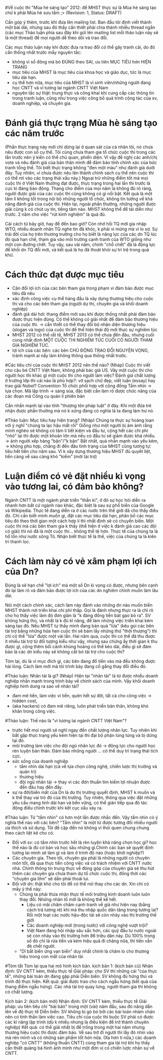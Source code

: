 #Về cuộc thi "Mùa hè sáng tạo" 2012: để MHST thực sự là Mùa hè sáng tạo chứ k phải Mùa hè sưu tầm ;>
(Revision: 1, Status: DRAFT)

Cần góp ý thêm, trước khi đưa lên mailing list. Ban đầu tôi định viết thành một bài dài, nhưng sau đó thấy cần thiết phải chia thành nhiều thread ngắn (các mục Thảo luận phía sau đây khi gửi lên mailing list mỗi thảo luận này sẽ là một thread) để mọi người dễ theo dõi và trao đổi.

Các mục thảo luận này khi được đưa ra trao đổi có thể gây tranh cãi, do đó cần thống nhất trước mấy nguyên tắc:
  - không vì số đông mà bỏ ĐÚNG theo SAI, ưu tiên MỤC TIÊU hơn HIỆN TRẠNG
  - mục tiêu của MHST là mục tiêu của khoa học và giáo dục, tức là mục tiêu dài hạn.
  - cụ thể hơn nữa, mục tiêu của MHST là vì sinh viên/những người đang học CNTT và vì tương lai ngành CNTT Việt Nam
  - nguyên tắc sự thật: trung thực và công khai khi cung cấp các thông tin trong tranh luận, cũng như trong việc công bố quá trình cộng tác của sv, doanh nghiệp, và chuyên gia.

# Đánh giá thực trạng Mùa hè sáng tạo các năm trước
(Phần thực trạng này mới chỉ dừng lại ở quan sát của cá nhân tôi, nó chưa nêu được con số cụ thể. Tôi cũng chưa tham gia tổ chức cuộc thi trong các lần trước nên ý kiến có thể chủ quan, phiến diện. Vì vậy đề nghị các anh/chị vote và nêu đánh giá của bản thân mình để đảm bảo tính chính xác của bức tranh tổng thể.
Tôi biết thực trạng không "đen một màu" như đánh giá dưới đây. Tuy nhiên, vì chưa được nêu lên thành chính sách cụ thể nên cuộc thi có thể rơi vào các trạng thái xấu này.)
Ngoại trừ những điểm tốt mà mọi cuộc thi ở Việt Nam thường đạt được, thực trạng trong hai lần thi trước là cực kì đáng báo động. Thang cho điểm của mọi năm là không đủ rõ ràng, người được giải của các cuộc thi cũng không có gì nổi bật. Kết quả là một tâm lí không tốt trong nội bộ những người tổ chức, không tin tưởng về khả năng đánh giá của cuộc thi. Hiện tại, ngoài phần thưởng, những người được giải cũng k có chút uy tín, tiếng tăm nào.
MHST không thể để tái diễn như trước. 2 năm cho việc "rút kinh nghiệm" là quá đủ.

Cải cách từ bây giờ, hay để đến bao giờ?
Còn nhớ hồi TQ mới gia nhập WTO, nhiều doanh nhân TQ nghe tin đã khóc, k phải vì mừng mà vì lo sợ. Sự trải đời của họ trên thương trường cho họ biết là năng lực của các dn TQ lúc đó quá hạn chế, tham gia vào môi trường cạnh tranh của WTO giống như một con đường chết. Tuy vậy, sau vài năm, chính "chỗ chết" đã là động lực để khối dn TQ đổi mới, và kết quả là họ đã thoát khỏi sự trì trệ trong quá khứ.

# Cách thức đạt được mục tiêu
  - Cân đối lợi ích của các bên tham gia trong phạm vi đảm bảo được mục tiêu đã nêu
  - xác định công việc cụ thể hàng đầu là xây dựng thương hiệu cho cuộc thi và cho các bên tham gia (người dự thi, chuyên gia và khối doanh nghiệp)
  - đánh giá dài hơi: thang điểm mới sau khi được thống nhất phải đảm bảo được thực hiện đúng. Có thể không có giải nhất để đảm bảo thương hiệu của cuộc thi.
    -> cần thiết có thể thay đổi bộ nhận diện thương hiệu (slogan và logo) của cuộc thi để thể hiện thái độ mới thực sự nghiêm túc
  - MHST 2012 có thể rất tệ, MHST 2013 có thể chưa đến đâu, nhưng cuối cùng nhất định MỘT CUỘC THI NGHIÊM TÚC CUỐI CÓ NGƯỜI THAM GIA NGHIÊM TÚC.
  - lợi ích của các bên: các bên CHỦ ĐỘNG TRAO ĐỔI NGUYỆN VỌNG, tránh mạnh ai nấy làm không thông qua thống nhất trước.

#Các tiêu chí của cuộc thi MHST 2012 nên thế nào? (Nháp)
Cuộc thi viết cho cậu bé CNTT Việt Nam, không phải bác già US. Vây một cuộc thi cho người học thì khác gì một cuộc thi cho người làm việc? Đánh giá chất lượng ở trường lớp thì cái nào là phù hợp?: vở sạch chữ đẹp, viết luận (essay) hay trao giải Nobel?
Convention
Tổ chức phối hợp với cộng đồng
Tầm nhìn -> lựa chọn.
Mã lập trình -> sáng sủa, đặc biệt cần làm rõ được chức năng của các đoạn mã
Công cụ quản lí phiên bản

Cần nhấn mạnh lại vào tính "thượng tôn pháp luật" ở đây. Khi một đứa trẻ nhận được phần thưởng mà nó k xứng đáng có nghĩa là ta đang làm hư nó.

#Thảo luận: Mục tiêu hay hiện trang? (Nháp)
  Chúng ta thực sự hoảng loạn với ý nghĩ "chúng ta lạc hậu mất rồi"
Giống như một người bị ám ảnh rằng mình nghèo sẽ không có tâm lí tiết kiệm và đầu tư, cộng hết các chi phí "nhỏ" lại thì được một khoản lớn mà nếu có đầu tư sẽ giảm được khá nhiều.
-> ảnh người xếp hàng "bận"/"k bận"
Bất nhất, quá nhấn mạnh vào yếu kém, -> không phù hợp, chẳng đi đến đâu
tình trạng của MHST cũng tương tự: tiêu hết tiền cho năm sau. Vì k xây dựng thương hiệu MHST đủ quyết liệt, tiền càng về sau càng khó "kiếm" (mời tài trợ)

# Luận điểm có vẻ đặt nhiều kì vọng vào tương lai, có đảm bảo không?
Ngành CNTT là một ngành phát triển "thần kì", ở đó sự học hỏi diễn ra nhanh hơn bất cứ ngành nào khác, đặc biệt là sau sự phổ biến của Google và Wikipedia. Thực tế đang diễn ra ở các nước trên thế giới đã cho thấy điều đó. Chỉ cần biết mình muốn gì, đặt các mục tiêu dài hạn, phân bổ các mục tiêu đó theo thời gian một cách hợp lí thì nhất định sẽ có chuyển biến.
Một cuộc thi mà các bên tham gia k thấy (thể hiện ở việc k đánh giá cao các đội có giải) thì nó đã là một cuộc thi... không thể tệ hơn. Thực tế của chúng ta là hổ lốn như nước sông Tô. Nhận biết thực tế là thế, việc của chúng ta là kiên trì thanh lọc.

# Cách làm này có vẻ xâm phạm lợi ích của Dn?
Đúng là sẽ hạn chế "lợi ích" mà một số Dn kì vọng có được, nhưng bên cạnh đó lại làm rõ và đảm bảo được lợi ích của các dn nghiêm chỉnh muốn làm lâu dài.

Nói một cách chính xác, cách làm này đánh vào những dn nào muốn biến MHST thành nơi triển khai chi phí thấp. Gọi là đánh nhưng thực ra là chỉ rõ cho họ thấy việc làm đó đơn giản là "k đáng đồng tiền bát gạo bỏ ra". SV không hứng thú, và nhất là k đủ kĩ năng, để làm những việc triển khai kém sáng tạo đó.
Nếu MHST tự thấy mình đang bán quả "lừa" (kêu gọi các bên tài trợ bằng những hứa hẹn cuộc thi sẽ bám lấy những thứ "thời thượng") thì chỉ có thể "lừa" được một vài lần. Hai năm qua, cuộc thi có thể đã thu được ít nhiều tài trợ từ đối tượng kiểu như vậy, nhưng sau chừng ấy thời gian k thu được gì, cộng thêm bối cảnh khủng hoảng có thể kéo dài, điều gì sẽ đảm bảo là các dn kiểu này sẽ không cắt bỏ tài trợ cho cuộc thi?

Tóm lại, dù là vì mục đích gì, các bên đang đổ tiền vào mà đều không được hài lòng. Cách làm mới mà tôi trình bày đang cố gắng thay đổi điều đó.

#Thảo luận: Nhân tài là gì? (Nháp)
  Hiện tại "nhân tài" là từ được nhiều doanh nghiệp nhấn mạnh trong trình bày về chính sách của mình. Vậy khối doanh nghiệp hình dung ra sao về nhân tài?
  - đam mê tiền, làm việc vì tiền, quên hết sự đời, tất cả cho công việc
    -> hidden cost,
  - (aka hackers) có đam mê riêng, luôn phát triển bản thân, không khó khăn trong công việc.

#Thảo luận: Thế nào là "vì tương lai ngành CNTT Việt Nam"?
  - trước hết mọi người sẽ nghĩ ngay đến chất lượng nhân lực. Tuy nhiên khi bắt gặp thực trạng yếu kém hiện tại thì đại bộ phận lúng túng và bị dừng tại đó.
  - môi trường làm việc cho đội ngũ nhân lực đó -> động lực cho người học rèn luyện bản thân. Đảm bảo những người ... có thể duy trì trạng thái tích cực.
  - sức sống của doanh nghiệp
    + tầm nhìn dài hạn (cả về lựa chọn công nghệ, chiến lược thị trường và quản trị)
    + thương hiệu
    + đội ngũ nhân tài
    -> thay vì các đơn thuần tìm kiếm lợi nhuận được đến đâu hay đến đấy.
  - sự ra đời/biến mất của Dn là do thị trường quyết định, MHST k muốn và k thể thay vai trò đó của thị trường. Tuy nhiên, thông qua việc đặt những yêu cầu mang tính dài hạn và bền vững, có thể gián tiếp qua đó tác động điều chỉnh trước khi kết cục xấu xảy ra.

#Thảo luận: Từ "tầm nhìn" có hơn một lần được nhắc đến. Vậy tầm nhìn có ý nghĩa thế nào với các bên?
  "Tầm nhìn" là một từ được tương đối nhiều người ưa thích và sử dụng. Tôi đề cập đến nó không vì thói quen chung chung theo cách liệt kê cho có.
  - Đối với sv: có tầm nhìn trước hết là rèn luyện khả năng chọn học gì? học thế nào là đủ cơ bản và học sâu những gì.Chính các bạn sẽ quyết định tương lai mình sẽ làm gì và làm ở trình độ nào (hoặc khởi nghiệp?)
  - Các chuyên gia. Theo tôi, chuyên gia phải là những người có chuyên môn tốt, đã qua thực tiễn công việc và có trách nhiệm với CNTT nước nhà. Chính thông tin trung thực về đóng góp của chuyên gia sẽ thu hút thêm các chuyên gia chưa tham dự tổ chức cuộc thi, đồng thời các "chuyên gia lởm" sẽ dần phải thoái lui.
  - Đối với dn: thật khó cho tôi để có thể nói thay cho các dn. Xin chỉ có mấy ý thế này:
    + Chúng ta phải thừa nhận thực tế môi trường kinh doanh luôn luôn thay đổi. Những nhân tố mới là không thể kể hết.
      + Liệu có mãi chăm chăm cạnh tranh về giá như hiện nay (bằng cách trả lương rẻ) khi mà thu nhập quốc dân tăng trong tương lai? Rồi một loạt các nước hậu-độc tài sẽ còn nhảy vào thị trường thế giới
      + Các doanh nghiệp mới (trong nước) với công nghệ vượt trội?
      + Việt Nam đang hội nhập sâu sắc hơn, các quỹ đầu tư nước ngoài sẽ còn nhảy vào thị trường hơn 86 triệu dân này. Dù 100% trong số đó chỉ là rửa tiền và kém hiệu quả đi chăng nữa, thì tiền vẫn đè chết người.
    + "Dĩ bất biến ứng vạn biến" duy nhất chính là chăm lo cho thương hiệu trong con mắt của nhân tài

#Tóm tắt
Tóm lại qua hai mô hình kịch bản.
kịch bản 1: (kịch bản cũ)
Nhận định: SV CNTT kém, thiếu thực tế
Giải pháp: cho SV thi những cái "của thực tế", những bài toán dn đang gặp phải
Diễn biến: SV không đủ hứng thú và trình độ thực hiện.
Kết quả: giải được trao cho cách ngẫu hứng (kết quả của thang điểm ngẫu hứng). Các nhà tài trợ quay lưng, người tham gia thi không có chất lượng.

Kịch bản 2: (kịch bản mới)
Nhận định: SV CNTT kém, thiếu thực tế
Giải pháp: ưu tiên tiêu chí "bài bản" trong một (vài) năm đầu, sau đó nâng dần lên về độ thực tế
Diễn biến: SV không bị gò bó bởi các bài toán nhàm chán nên có tinh thần làm việc cao. Tiêu chí của cuộc thi buộc SV phải có được các kĩ năng lập trình (dù k nhiều nhưng là điều kiện để trở thành chuyên nghiệp)
Kết quả: có thể giải nhất bị để trống trong một hai năm nhưng thương hiệu cuộc thi được đảm bảo. Về sau trở đi người thi lấy đó nhìn vào mà rèn mình và có những sản phẩm tốt hơn nữa. (Xa hơn tí nữa,) các doanh nghiệp "có CNTT" (không thuần CNTT) cùng tham gia tài trợ khi họ thấy cần thiết quảng bá hình ảnh mình như một đơn vị có chiến lược nhân sự về CNTT.
